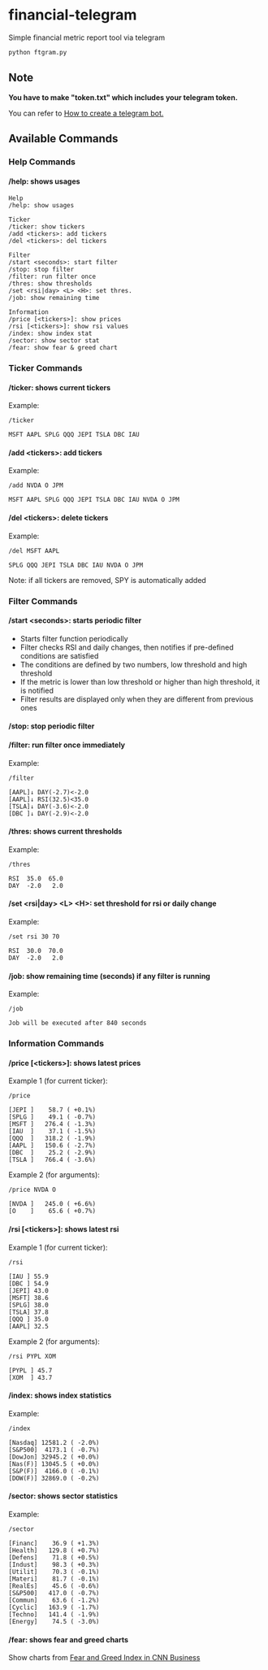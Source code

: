 # financial-telegram
Simple financial metric report tool via telegram

```bash
python ftgram.py
```

## Note

**You have to make "token.txt" which includes your telegram token.**

You can refer to [How to create a telegram bot.](https://www.codementor.io/@karandeepbatra/part-1-how-to-create-a-telegram-bot-in-python-in-under-10-minutes-19yfdv4wrq)

## Available Commands

### Help Commands

#### /help: shows usages

```
Help
/help: show usages

Ticker
/ticker: show tickers
/add <tickers>: add tickers
/del <tickers>: del tickers

Filter
/start <seconds>: start filter
/stop: stop filter
/filter: run filter once
/thres: show thresholds
/set <rsi|day> <L> <H>: set thres.
/job: show remaining time

Information
/price [<tickers>]: show prices
/rsi [<tickers>]: show rsi values
/index: show index stat
/sector: show sector stat
/fear: show fear & greed chart
```

### Ticker Commands

#### /ticker: shows current tickers

Example:
```
/ticker

MSFT AAPL SPLG QQQ JEPI TSLA DBC IAU
```

#### /add \<tickers\>: add tickers

Example:
```
/add NVDA O JPM

MSFT AAPL SPLG QQQ JEPI TSLA DBC IAU NVDA O JPM
```

#### /del \<tickers\>: delete tickers

Example:
```
/del MSFT AAPL

SPLG QQQ JEPI TSLA DBC IAU NVDA O JPM
```
Note: if all tickers are removed, SPY is automatically added

### Filter Commands

#### /start \<seconds\>: starts periodic filter

* Starts filter function periodically
* Filter checks RSI and daily changes, then notifies if pre-defined conditions are satisfied
* The conditions are defined by two numbers, low threshold and high threshold
* If the metric is lower than low threshold or higher than high threshold, it is notified
* Filter results are displayed only when they are different from previous ones

#### /stop: stop periodic filter

#### /filter: run filter once immediately

Example:
```
/filter

[AAPL]↓ DAY(-2.7)<-2.0
[AAPL]↓ RSI(32.5)<35.0
[TSLA]↓ DAY(-3.6)<-2.0
[DBC ]↓ DAY(-2.9)<-2.0
```

#### /thres: shows current thresholds

Example:
```
/thres

RSI  35.0  65.0
DAY  -2.0   2.0
```

#### /set \<rsi|day\> \<L\> \<H\>: set threshold for rsi or daily change

Example:
```
/set rsi 30 70

RSI  30.0  70.0
DAY  -2.0   2.0
```

#### /job: show remaining time (seconds) if any filter is running

Example:
```
/job

Job will be executed after 840 seconds
```

### Information Commands

#### /price [\<tickers\>]: shows latest prices

Example 1 (for current ticker):
```
/price

[JEPI ]    58.7 ( +0.1%)
[SPLG ]    49.1 ( -0.7%)
[MSFT ]   276.4 ( -1.3%)
[IAU  ]    37.1 ( -1.5%)
[QQQ  ]   318.2 ( -1.9%)
[AAPL ]   150.6 ( -2.7%)
[DBC  ]    25.2 ( -2.9%)
[TSLA ]   766.4 ( -3.6%)
```

Example 2 (for arguments):
```
/price NVDA O

[NVDA ]   245.0 ( +6.6%)
[O    ]    65.6 ( +0.7%)
```

#### /rsi [\<tickers\>]: shows latest rsi

Example 1 (for current ticker):
```
/rsi

[IAU ] 55.9
[DBC ] 54.9
[JEPI] 43.0
[MSFT] 38.6
[SPLG] 38.0
[TSLA] 37.8
[QQQ ] 35.0
[AAPL] 32.5
```

Example 2 (for arguments):
```
/rsi PYPL XOM

[PYPL ] 45.7
[XOM  ] 43.7
```

#### /index: shows index statistics

Example:
```
/index

[Nasdaq] 12581.2 ( -2.0%)
[S&P500]  4173.1 ( -0.7%)
[DowJon] 32945.2 ( +0.0%)
[Nas(F)] 13045.5 ( +0.0%)
[S&P(F)]  4166.0 ( -0.1%)
[DOW(F)] 32869.0 ( -0.2%)
```

#### /sector: shows sector statistics

Example:
```
/sector

[Financ]    36.9 ( +1.3%)
[Health]   129.8 ( +0.7%)
[Defens]    71.8 ( +0.5%)
[Indust]    98.3 ( +0.3%)
[Utilit]    70.3 ( -0.1%)
[Materi]    81.7 ( -0.1%)
[RealEs]    45.6 ( -0.6%)
[S&P500]   417.0 ( -0.7%)
[Commun]    63.6 ( -1.2%)
[Cyclic]   163.9 ( -1.7%)
[Techno]   141.4 ( -1.9%)
[Energy]    74.5 ( -3.0%)
```

#### /fear: shows fear and greed charts

Show charts from [Fear and Greed Index in CNN Business](https://money.cnn.com/data/fear-and-greed/)
